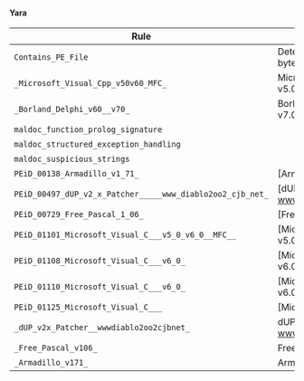#### Yara
| Rule        | Description  | Offset      | Data        | Tags        |
|-------------|--------------|-------------|-------------|-------------|
| `Contains_PE_File` | Detect a PE file inside a byte sequence | `0x0` | &#34;MZ&#34; | [] |
| `_Microsoft_Visual_Cpp_v50v60_MFC_` | Microsoft Visual C&#43;&#43; v5.0/v6.0 (MFC) | `0x1454` | &#34;U\x8b\xec\x81&#34; | [] |
| `_Borland_Delphi_v60__v70_` | Borland Delphi v6.0 - v7.0 | `0x1454` | &#34;U\x8b\xec&#34; | [] |
| `maldoc_function_prolog_signature` |  | `0x1454` | &#34;U\x8b\xec\x81\xec&#34; | [] |
| `maldoc_structured_exception_handling` |  | `0x5a55` | &#34;d\xa1\x00\x00\x00\x00&#34; | [] |
| `maldoc_suspicious_strings` |  | `0x67ec` | &#34;CloseHandle&#34; | [] |
| `PEiD_00138_Armadillo_v1_71_` | [Armadillo v1.71] | `0x5a46` | &#34;U\x8b\xecj\xffh b@\x00h\xc6[@\x00d\xa1&#34; | [] |
| `PEiD_00497_dUP_v2_x_Patcher_____www_diablo2oo2_cjb_net_` | [dUP v2.x Patcher --&gt; www.diablo2oo2.cjb.net] | `0x4e` | &#34;This program cannot be run in DOS mo&#34; | [] |
| `PEiD_00729_Free_Pascal_1_06_` | [Free Pascal 1.06] | `0x3a12` | &#34;\xc6\x05\xc0\x84@\x00O\xe8k\x04\x00\x00&#34; | [] |
| `PEiD_01101_Microsoft_Visual_C___v5_0_v6_0__MFC__` | [Microsoft Visual C&#43;&#43; v5.0/v6.0 (MFC)] | `0x5a46` | &#34;U\x8b\xecj\xffh b@\x00h\xc6[@\x00d\xa1\x00\x00\x00\x00P&#34; | [] |
| `PEiD_01108_Microsoft_Visual_C___v6_0_` | [Microsoft Visual C&#43;&#43; v6.0] | `0x5a46` | &#34;U\x8b\xecj\xffh b@\x00h\xc6[@\x00d\xa1\x00\x00\x00\x00Pd\x89%!\(MISSING)x00\x00\x00\x00\x83\xechSVW&#34; | [] |
| `PEiD_01110_Microsoft_Visual_C___v6_0_` | [Microsoft Visual C&#43;&#43; v6.0] | `0x5a46` | &#34;U\x8b\xecj\xffh b@\x00h\xc6[@\x00d\xa1\x00\x00\x00\x00Pd\x89%!\(MISSING)x00\x00\x00\x00\x83\xechSVW\x89e\xe83ۉ]\xfcj\x02\xff\x154a@\x00Y\x83\r\xa4\x87@\x00\xff&#34; | [] |
| `PEiD_01125_Microsoft_Visual_C___` | [Microsoft Visual C&#43;&#43;] | `0x5a46` | &#34;U\x8b\xecj\xffh b@\x00h\xc6[@\x00d\xa1\x00\x00\x00\x00Pd\x89%!\(MISSING)x00\x00\x00\x00&#34; | [] |
| `_dUP_v2x_Patcher__wwwdiablo2oo2cjbnet_` | dUP v2.x Patcher --&gt; www.diablo2oo2.cjb.net | `0x4e` | &#34;This program cannot be run in DOS mo&#34; | [] |
| `_Free_Pascal_v106_` | Free Pascal v1.06 | `0x3a12` | &#34;\xc6\x05\xc0\x84@\x00O\xe8k\x04\x00\x00&#34; | [] |
| `_Armadillo_v171_` | Armadillo v1.71 | `0x5a46` | &#34;U\x8b\xecj\xffh b@\x00h\xc6[@\x00d\xa1&#34; | [] |
